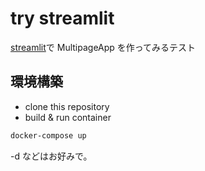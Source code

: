 # try streamlit

[streamlit](https://streamlit.io/)で MultipageApp を作ってみるテスト

## 環境構築

- clone this repository
- build & run container

```bash
docker-compose up
```

-d などはお好みで。

